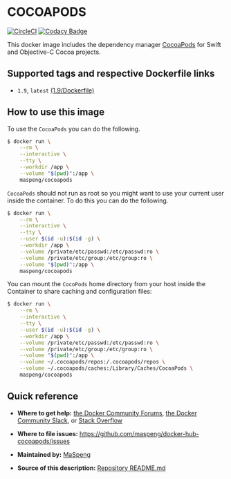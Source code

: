 # COCOAPODS

[![CircleCI](https://circleci.com/gh/MaSpeng/docker-hub-cocoapods/tree/master.svg?style=svg)](https://circleci.com/gh/MaSpeng/docker-hub-cocoapods/tree/master) [![Codacy Badge](https://api.codacy.com/project/badge/Grade/d73a415805a84e7db7f54287f6a5ee9c)](https://www.codacy.com/app/marco.spengler/docker-hub-cocoapods?utm_source=github.com&utm_medium=referral&utm_content=MaSpeng/docker-hub-cocoapods&utm_campaign=Badge_Grade)

This docker image includes the dependency manager [CocoaPods](https://cocoapods.org) for Swift and Objective-C Cocoa projects.

## Supported tags and respective Dockerfile links

-   `1.9`, `latest` [(1.9/Dockerfile)](https://github.com/maspeng/docker-hub-cocoapods/blob/master/1.5/Dockerfile)

## How to use this image

To use the `CocoaPods` you can do the following.

```bash
$ docker run \
    --rm \
    --interactive \
    --tty \
    --workdir /app \
    --volume "$(pwd)":/app \
    maspeng/cocoapods
```

`CocoaPods` should not run as root so you might want to use your current user inside the container. To do this you can do the following.

```bash
$ docker run \
    --rm \
    --interactive \
    --tty \
    --user $(id -u):$(id -g) \
    --workdir /app \
    --volume /private/etc/passwd:/etc/passwd:ro \
    --volume /private/etc/group:/etc/group:ro \
    --volume "$(pwd)":/app \
    maspeng/cocoapods
```

You can mount the `CocoPods` home directory from your host inside the Container to share caching and configuration files:

```bash
$ docker run \
    --rm \
    --interactive \
    --tty \
    --user $(id -u):$(id -g) \
    --workdir /app \
    --volume /private/etc/passwd:/etc/passwd:ro \
    --volume /private/etc/group:/etc/group:ro \
    --volume "$(pwd)":/app \
    --volume ~/.cocoapods/repos:/.cocoapods/repos \
    --volume ~/.cocoapods/caches:/Library/Caches/CocoaPods \
    maspeng/cocoapods
```

## Quick reference

-   **Where to get help:**
    [the Docker Community Forums](https://forums.docker.com), [the Docker Community Slack](https://blog.docker.com/2016/11/introducing-docker-community-directory-docker-community-slack), or [Stack Overflow](https://stackoverflow.com/search?tab=newest&q=docker)

-   **Where to file issues:**
    https://github.com/maspeng/docker-hub-cocoapods/issues

-   **Maintained by:**
    [MaSpeng](https://github.com/MaSpeng)

-   **Source of this description:**
    [Repository README.md](https://github.com/maspeng/docker-hub-cocoapods/blob/master/README.md)
